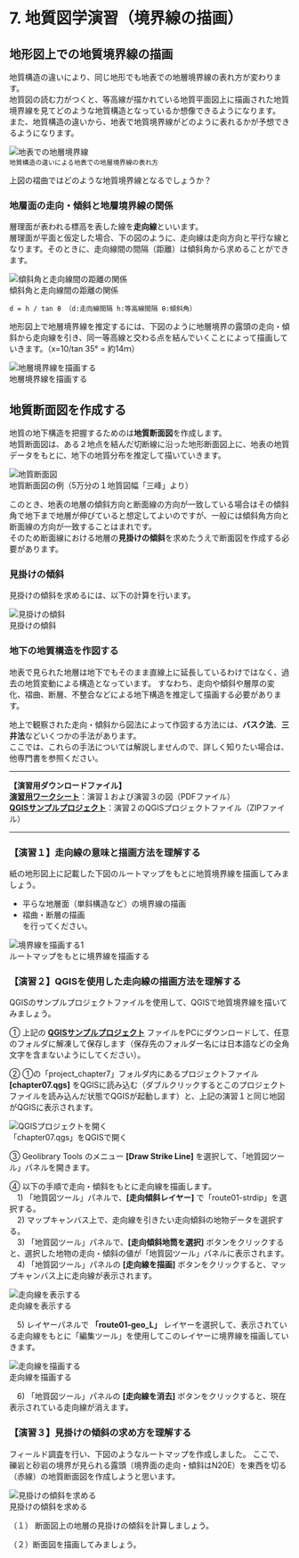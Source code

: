 # 7. 地質図学演習（境界線の描画）

## 地形図上での地質境界線の描画

地質構造の違いにより、同じ地形でも地表での地層境界線の表れ方が変わります。  
地質図の読む力がつくと、等高線が描かれている地質平面図上に描画された地質境界線を見てどのような地質構造となっているか想像できるようになります。 また、地質構造の違いから、地表で地質境界線がどのように表れるかが予想できるようになります。

![地表での地層境界線](./img/chapter07_01.png)  
<sup>地質構造の違いによる地表での地層境界線の表れ方</sup>  

上図の褶曲ではどのような地質境界線となるでしょうか？

### 地層面の走向・傾斜と地層境界線の関係

層理面が表われる標高を表した線を**走向線**といいます。  
層理面が平面と仮定した場合、下の図のように、走向線は走向方向と平行な線となります。そのときに、走向線間の間隔（距離）は傾斜角から求めることができます。

![傾斜角と走向線間の距離の関係](./img/chapter07_02.png)  
    傾斜角と走向線間の距離の関係  


```text
d = h / tan θ （d:走向線間隔 h:等高線間隔 θ:傾斜角）
```

地形図上で地層境界線を推定するには、下図のように地層境界の露頭の走向・傾斜から走向線を引き、同一等高線と交わる点を結んでいくことによって描画していきます。（x=10/tan 35° = 約14ｍ）

![地層境界線を描画する](./img/chapter07_03.png)  
    地層境界線を描画する  


## 地質断面図を作成する

地質の地下構造を把握するためのは**地質断面図**を作成します。  
地質断面図は、ある２地点を結んだ切断線に沿った地形断面図上に、地表の地質データをもとに、地下の地質分布を推定して描いていきます。

![地質断面図](./img/chapter07_04.png)  
    地質断面図の例（5万分の１地質図幅「三峰」より）


このとき、地表の地層の傾斜方向と断面線の方向が一致している場合はその傾斜角で地下まで地層が伸びていると想定してよいのですが、一般には傾斜角方向と断面線の方向が一致することはまれです。  
そのため断面線における地層の**見掛けの傾斜**を求めたうえで断面図を作成する必要があります。

### 見掛けの傾斜

見掛けの傾斜を求めるには、以下の計算を行います。

![見掛けの傾斜](./img/chapter07_05.png)  
    見掛けの傾斜  

### 地下の地質構造を作図する

地表で見られた地層は地下でもそのまま直線上に延長しているわけではなく、過去の地質変動による構造となっています。 すなわち、走向や傾斜や層厚の変化、褶曲、断層、不整合などによる地下構造を推定して描画する必要があります。

地上で観察された走向・傾斜から図法によって作図する方法には、**バスク法**、**三井法**などいくつかの手法があります。  
ここでは、これらの手法については解説しませんので、詳しく知りたい場合は、他専門書を参照ください。  

----
**【演習用ダウンロードファイル】**  
[**演習用ワークシート**](./files/chapter7_shreet.pdf)：演習１および演習３の図（PDFファイル）  
[**QGISサンプルプロジェクト**](./files/project_chapter7.zip)：演習２のQGISプロジェクトファイル（ZIPファイル）  

----

### 【演習１】走向線の意味と描画方法を理解する

紙の地形図上に記載した下図のルートマップをもとに地質境界線を描画してみましょう。  
* 平らな地層面（単斜構造など）の境界線の描画
* 褶曲・断層の描画  
を行ってください。

![境界線を描画する1](./img/chapter07_07.png)  
    ルートマップをもとに境界線を描画する  

### 【演習２】QGISを使用した走向線の描画方法を理解する

QGISのサンプルプロジェクトファイルを使用して、QGISで地質境界線を描いてみましょう。  

① 上記の [**QGISサンプルプロジェクト**](./files/project_chapter7.zip) ファイルをPCにダウンロードして、任意のフォルダに解凍して保存します（保存先のフォルダー名には日本語などの全角文字を含まないようにしてください）。  

② ①の「project_chapter7」フォルダ内にあるプロジェクトファイル **[chapter07.qgs]** をQGISに読み込む（ダブルクリックするとこのプロジェクトファイルを読み込んだ状態でQGISが起動します）と、上記の演習１と同じ地図がQGISに表示されます。

![QGISプロジェクトを開く](./img/chapter07_08.png)  
    「chapter07.qgs」をQGISで開く  

③ Geolibrary Tools のメニュー **[Draw Strike Line]** を選択して、「地質図ツール」パネルを開きます。  

④ 以下の手順で走向・傾斜をもとに走向線を描画します。  
　1) 「地質図ツール」パネルで、**[走向傾斜レイヤー]** で「route01-strdip」を選択する。  
　2) マップキャンバス上で、走向線を引きたい走向傾斜の地物データを選択する。  
　3) 「地質図ツール」パネルで、**[走向傾斜地筒を選択]** ボタンをクリックすると、選択した地物の走向・傾斜の値が「地質図ツール」パネルに表示されます。  
　4) 「地質図ツール」パネルの **[走向線を描画]** ボタンをクリックすると、マップキャンバス上に走向線が表示されます。  

![走向線を表示する](./img/chapter07_09.png)  
    走向線を表示する  
  
　5) レイヤーパネルで **「route01-geo_L」** レイヤーを選択して、表示されている走向線をもとに「編集ツール」を使用してこのレイヤーに境界線を描画していきます。  

![走向線を描画する](./img/chapter07_10.png)  
    走向線を描画する  

　6) 「地質図ツール」パネルの **[走向線を消去]** ボタンをクリックすると、現在表示されている走向線が消えます。


### 【演習３】見掛けの傾斜の求め方を理解する

フィールド調査を行い、下図のようなルートマップを作成しました。 ここで、礫岩と砂岩の境界が見られる露頭（境界面の走向・傾斜はN20E）を東西を切る（赤線）の地質断面図を作成しようと思います。

![見掛けの傾斜を求める](./img/chapter07_06.png)  
    見掛けの傾斜を求める  

（１） 断面図上の地層の見掛けの傾斜を計算しましょう。

（２）断面図を描画してみましょう。



